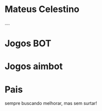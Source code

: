 # Mateus Celestino

....

# Jogos BOT
# Jogos aimbot
# Pais

sempre buscando melhorar, mas sem surtar!